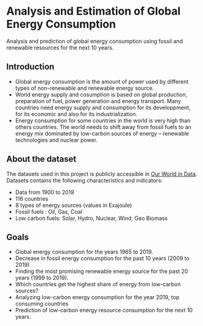 # Analysis and Estimation of Global Energy Consumption
Analysis and prediction of global energy consumption using fossil and renewable resources for the next 10 years.

## Introduction
- Global energy consumption is the amount of power used by different types of non-renewable and renewable energy source.
- World energy supply and cosumption is based on global production, preparation of fuel, power generation and energy transport. Many countries need energy supply and consumption for its developpment, for its economic and also for its industrialization.
- Energy consumption for some countries in the world is very high than others countries. The world needs to shift away from fossil fuels to an energy mix dominated by low-carbon sources of energy – renewable technologies and nuclear power.

## About the dataset
The datasets used in this project is publicly accessible in [Our World in Data](https://ourworldindata.org/energy-production-consumption). Datasets contains the following characteristics and indicators:
- Data from 1900 to 2019
- 116 countries
- 8 types of energy sources (values in Exajoule)
- Fossil fuels : Oil, Gas, Coal
- Low carbon fuels: Solar, Hydro, Nuclear, Wind, Geo Biomass

## Goals
- Global energy consumption for the years 1965 to 2019.
- Decrease in fossil energy consumption for the past 10 years (2009 to 2019)
- Finding the most promising renewable energy source for the past 20 years (1999 to 2019).
- Which countries get the highest share of energy from low-carbon sources?
- Analyzing low-carbon energy consumption for the year 2019, top consuming countries
- Prediction of low-carbon energy resource consumption for the next 10 years.


